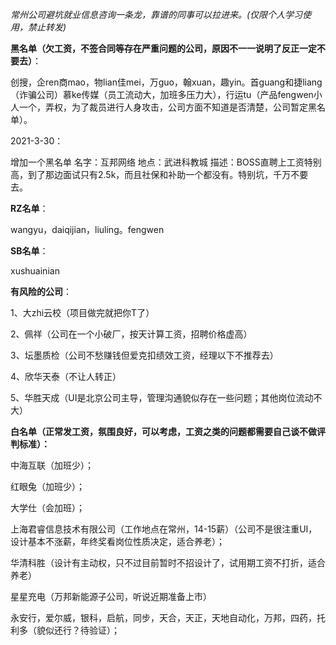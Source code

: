 *常州公司避坑就业信息咨询一条龙，靠谱的同事可以拉进来。(仅限个人学习使用，禁止转发)*

**黑名单（欠工资，不签合同等存在严重问题的公司，原因不一一说明了反正一定不要去）**：

创搜，企ren商mao，物lian佳mei，万guo，翰xuan，趣yin。首guang和捷liang（诈骗公司）慕ke传媒（员工流动大，加班多压力大），行运tu（产品fengwen小人一个，弄权，为了裁员进行人身攻击，公司方面不知道是否清楚，公司暂定黑名单）。

2021-3-30：

增加一个黑名单
名字：互邦网络
地点：武进科教城
描述：BOSS直聘上工资特别高，到了那边面试只有2.5k，而且社保和补助一个都没有。特别坑，千万不要去。

**RZ名单**：

wangyu，daiqijian，liuling。fengwen

**SB名单**：

xushuainian

**有风险的公司**：

1、大zhi云校（项目做完就把你T了）

2、佩祥（公司在一个小破厂，按天计算工资，招聘价格虚高）

3、坛墨质检（公司不愁赚钱但爱克扣绩效工资，经理以下不推荐去）

4、欣华天泰（不让人转正）

5、华胜天成（UI是北京公司主导，管理沟通貌似存在一些问题；其他岗位流动不大）

 

**白名单（正常发工资，氛围良好，可以考虑，工资之类的问题都需要自己谈不做评判标准）：**

中海互联（加班少）；

红眼兔（加班少）；

大学仕（会加班）；

上海君睿信息技术有限公司（工作地点在常州，14-15薪）（公司不是很注重UI，设计基本不涨薪，年终奖看岗位性质决定，适合养老）；

华清科胜（设计有主动权，只不过目前暂时不招设计了，试用期工资不打折，适合养老）

星星充电（万邦新能源子公司，听说近期准备上市）

永安行，爱尔威，银科，启航，同步，天合，天正，天地自动化，万邦，四药，托利多（貌似还行？待验证）；
